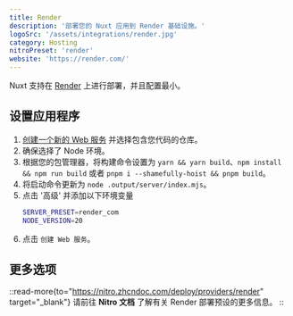 ```yaml
---
title: Render
description: '部署您的 Nuxt 应用到 Render 基础设施。'
logoSrc: '/assets/integrations/render.jpg'
category: Hosting
nitroPreset: 'render'
website: 'https://render.com/'
---
```


Nuxt 支持在 [Render](https://render.com/) 上进行部署，并且配置最小。

## 设置应用程序

1. [创建一个新的 Web 服务](https://dashboard.render.com/select-repo?type=web) 并选择包含您代码的仓库。
2. 确保选择了 Node 环境。
3. 根据您的包管理器，将构建命令设置为 `yarn && yarn build`、`npm install && npm run build` 或者 `pnpm i --shamefully-hoist && pnpm build`。
4. 将启动命令更新为 `node .output/server/index.mjs`。
5. 点击 '高级' 并添加以下环境变量
    ```bash
    SERVER_PRESET=render_com
    NODE_VERSION=20
    ```
6. 点击 `创建 Web 服务`。

## 更多选项

::read-more{to="https://nitro.zhcndoc.com/deploy/providers/render" target="_blank"}
请前往 **Nitro 文档** 了解有关 Render 部署预设的更多信息。
::
